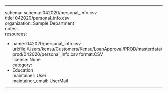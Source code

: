 


---  
schema: schema::042020/personal_info.csv  
title: 042020/personal_info.csv  
organization: Sample Department  
notes:   
resources:  
- name: 042020/personal_info.csv 
 url:file:/Users/kensu/Customers/Kensu/LoanApproval/PROD/masterdata/prod/042020/personal_info.csv 
 format:CSV  
license: None  
category:
 - Education  
maintainer: User  
maintainer_email: UserMail  
---